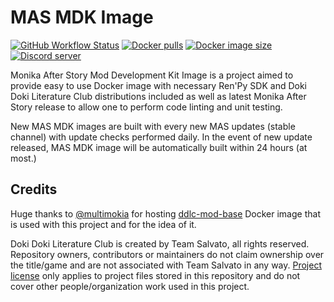 # MAS MDK Image
[![GitHub Workflow Status](https://img.shields.io/github/workflow/status/friends-of-monika/mas-mdk-image/Build%20Docker%20image%20on%20push)][5]
[![Docker pulls](https://img.shields.io/docker/pulls/friendsofmonika/mas-mdk)][4]
[![Docker image size](https://img.shields.io/docker/image-size/friendsofmonika/mas-mdk/latest)][4]
[![Discord server](https://discordapp.com/api/guilds/970747033071804426/widget.png?style=shield)][6]

Monika After Story Mod Development Kit Image is a project aimed to provide easy
to use Docker image with necessary Ren'Py SDK and Doki Doki Literature Club
distributions included as well as latest Monika After Story release to allow one
to perform code linting and unit testing.

New MAS MDK images are built with every new MAS updates (stable channel) with
update checks performed daily. In the event of new update released, MAS MDK
image will be automatically built within 24 hours (at most.)

## Credits

Huge thanks to [@multimokia][1] for hosting [ddlc-mod-base][2] Docker image that
is used with this project and for the idea of it.

Doki Doki Literature Club is created by Team Salvato, all rights reserved.
Repository owners, contributors or maintainers do not claim ownership over the
title/game and are not associated with Team Salvato in any way. [Project license][3]
only applies to project files stored in this repository and do not cover other
people/organization work used in this project.


[1]: https://github.com/multimokia
[2]: https://hub.docker.com/r/multimokia/ddlc-mod-base
[3]: https://github.com/Friends-of-Monika/mas-mdk-image/blob/master/license.txt
[4]: https://hub.docker.com/repository/docker/friendsofmonika/mas-mdk
[5]: https://github.com/Friends-of-Monika/mas-mdk-image/actions/workflows/push-build.yml
[6]: https://mon.icu/discord